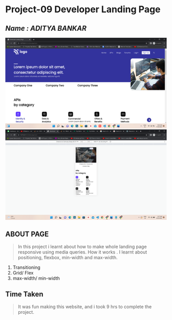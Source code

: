 # **Project-09 Developer Landing Page** 

## _Name : ADITYA BANKAR_

![](./images/sCREENSHOT09.png)
![](./screen-shots/Screenshot_mobile.png)

## ABOUT PAGE 

> In this project i learnt about how to make whole landing page responsive using media queries. How it works . 
I learnt about positioning, flexbox, min-width and max-width.
1. Transitioning
2. Grid/ Flex
3. max-width/ min-width

## Time Taken

>It was fun making this website, and i took 9 hrs to complete the project.

